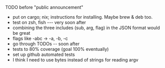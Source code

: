 TODO before "public announcement"
* put on cargo; nix; instructions for installing. Maybe brew & deb too.
* test on zsh, fish
--- very soon after
* combining the three includes (sub, arg, flag) in the JSON format would be great
* flags like -abc -> -a, -b, -c
* go through TODOs
-- soon after
* tests to 80% coverage (goal 100% eventually)
* set up github automated tests
* I think I need to use bytes instead of strings for reading argv
